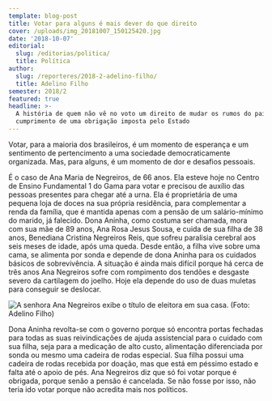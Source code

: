 ```yaml
---
template: blog-post
title: Votar para alguns é mais dever do que direito
cover: /uploads/img_20181007_150125420.jpg
date: '2018-10-07'
editorial:
  slug: /editorias/politica/
  title: Política
author:
  slug: /reporteres/2018-2-adelino-filho/
  title: Adelino Filho
semester: 2018/2
featured: true
headline: >-
  A história de quem não vê no voto um direito de mudar os rumos do país, mas o
  cumprimento de uma obrigação imposta pelo Estado
---
```

Votar, para a maioria dos brasileiros, é um momento de esperança e um sentimento de pertencimento a uma sociedade democraticamente organizada. Mas, para alguns, é um momento de dor e desafios pessoais. 

É o caso de Ana Maria de Negreiros, de 66 anos. Ela esteve hoje no Centro de Ensino Fundamental 1 do Gama para votar e precisou de auxílio das pessoas presentes para chegar até a urna. Ela é proprietária de uma pequena loja de doces na sua própria residência, para complementar a renda da família, que é mantida apenas com a pensão de um salário-mínimo do marido, já falecido. Dona Aninha, como costuma ser chamada, mora com sua mãe de 89 anos, Ana Rosa Jesus Sousa, e cuida de sua filha de 38 anos, Benediana Cristina Negreiros Reis, que sofreu paralisia cerebral aos seis meses de idade, após uma queda. Desde então, a filha vive sobre uma cama, se alimenta por sonda e depende de dona Aninha para os cuidados básicos de sobrevivência. A situação é ainda mais difícil porque há cerca de três anos Ana Negreiros sofre com rompimento dos tendões e desgaste severo da cartilagem do joelho. Hoje ela depende do uso de duas muletas para conseguir se deslocar.

![A senhora Ana Negreiros exibe o título de eleitora em sua casa. (Foto: Adelino Filho)](/uploads/img_20181007_150125420.jpg)

Dona Aninha revolta-se com o governo porque só encontra portas fechadas para todas as suas reivindicações de ajuda assistencial para o cuidado com sua filha, seja para a medicação de alto custo, alimentação diferenciada por sonda ou mesmo uma cadeira de rodas especial. Sua filha possui uma cadeira de rodas recebida por doação, mas que está em péssimo estado e falta até o apoio de pés. Ana Negreiros diz que só foi votar porque é obrigada, porque senão a pensão é cancelada. Se não fosse por isso, não teria ido votar porque não acredita mais nos políticos.
